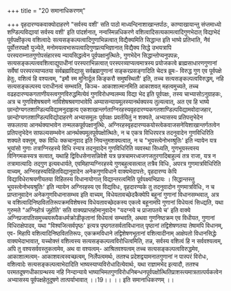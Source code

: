 +++
title = "20 समानाधिकरणम्"

+++
वृहदारण्यकवाक्योदाहरणे "सर्वस्य वशी' सति पाठो माध्यन्दिनाशाखान्तर्पाठः, काण्वाखायान्तु संप्तमाध्यो शण्डिल्पविद्यायां सर्वस्य वशी' इति पांदर्शनात्, नन्वस्मिन्नधिकरणे वशित्वादिसत्यकामत्वादिगुणभेदात् विद्याभेदं पूर्वपक्षीकृत्य वशित्वादेः सत्यसङ्कल्पत्वादिगुणाभिन्नत्वात् विद्यैक्यमिति सिद्धान्त इति भाष्ये प्रतिभाति, नैवं पूर्वोत्तरपक्षौ युज्येते, मनोमयत्वभारूपत्वादिगुणप्रत्यभिज्ञानात् विद्यैक्य सिद्धे उभयत्रापि परस्पराम्नातगुणोपसंहारस्य न्यायसिद्धत्वेन पूर्वपक्षानुत्थितेः, गुणभेदेन सिद्धान्तोप्यनुपपन्नः, सत्यसङ्कल्पत्ववशित्वाद्युपाधीनां परस्पराभिन्नत्वात् परस्परव्याप्यत्वमात्रस्य प्रयोजकत्वे ब्राह्मसाधारणगुणानां सर्वेषां परस्परव्याप्यतया सर्वब्रह्मविद्यासु सर्वब्रह्मगुणानां सङ्करप्रसङ्गादिति चेदत्र व्रूमः- विरुद्ध गुण एव पूर्वपक्षे हेतुः, वशित्वं हि वश्यत्वम्, "इमौ स्म मुनिार्दूल किङ्करौ समुषस्थितौ' इति, तच्च सत्यसङ्कल्पत्वविरुद्धम्, नहि सत्यसङ्कल्पस्य पराधीनत्वं सम्भवति, किञ्च- आकाशात्मानमिति आकाशवत् महत्वमुच्यते, तच्च वढहदारण्यकगताणीयस्त्वगुणविरुद्धमित्येवं गुणविरोधण्वलम्व्य विद्या भेद इति पूर्वपक्षः, तस्य चाभ्यासोऽनुग्राहकः, अत्र च गुणविशेषश्रवणे नाविशेषश्रवणाभावेपि अम्यासन्यायमूलस्यानर्थक्यस्य तुल्यत्वात्, अत एव हि भाष्ये छान्दोग्यगतशाण्डिल्यविद्यामनुदाहृत्य एकशाखान्तर्गताग्निरहस्यवृहदारण्यकगतशाण्डिल्पविद्यामवोदाजहार, छान्दोग्यगतशाण्डिल्पविद्योदाहरणे अभ्यासमूलः पूर्वपक्षः प्रवर्तयितुं न शक्यते, अभ्यासस्य प्रतिपत्तृभेदेन सफलतया आनर्थक्याभावेन तन्मलकपूर्वपक्षानुत्थिेः, अग्निरहस्वृहदारण्यकयोस्त्वेकवाजसनेयिशाखान्तर्गतत्वेन प्रतिपत्तृभेदेन साफल्यसम्भवेन आनर्थक्यमूलपूर्वपक्षोत्थितेः, न च एकत्र विधिरपरत्र तदनुवादेन गुणविधिरिति शक्यते वक्त्तुम्, क्क विधिः क्कचानुवाद इति नियन्तुमशक्यत्वात्, न च "भूयस्त्वेनोभय्श्रुतिः' इति न्यायेन यत्र भूयांसो गुणाः तत्राग्निरहस्ये विधि रन्यत्र तदनुवादेन गुणविधिरिति व्यवस्था सिध्यति, गुणभूयस्त्वस्य विनिगमकस्यत्र सत्वात्, यथाहि द्विविधसेनासन्निवेशे यत्र छत्रचामरध्वजगजतुरगादिबाहुल्यं तत्र राजा, यत्र न तत्रामात्यादिः तद्गुण इत्यवधार्यते, एवमिहाप्यग्निरहस्ये गुणबहुत्वसत्वात् तत्रैव विधिः, अपरत्र गुणमात्रविधिरिति वाच्यम्, अग्निरहस्यविहितविद्यानुवादेन अनेकगुणविधाने वाक्यभेदापत्तेः, वृहदारण्य केपि विद्याविधेराश्रयणीयतया विहितस्य विधानायोगात् विद्यान्तरत्वमिति पूर्वपक्ष्यभिप्रायः । सिद्धान्तस्तु भूयस्त्वेनोभयश्रुतिः' इति न्यायेन अग्निरहस्य एव विद्यविधः, वृहदारण्यके तु तदनुवादोन गुणमात्रविधिः, न च प्राप्तानुवादेन अनेकगुणविधानासम्भव इति वाच्यम्, विधेयतावच्छेदकैक्येपि बहूनां गुणानां विधानसम्भवात्, अत्र च वशित्वादिनिष्ठविततिरूपक्रमविशेषस्य विधेयतावच्छेदकस्य एकत्वे बहूनामपि गुणानां विधेयत्वं सिध्द्यति, यथा गुरुमते "अग्निहोत्रं जुहोति' सति वाक्यप्राप्तहोमानुवादेन "यदग्नये च प्राजापतये च' इति वाक्ये अग्निप्रजापतिसमुच्चयरूपैकधर्मक्रोडीकृतानां विधेयत्वं सम्भवति, अथवा गुणनिष्ठक्रम एव विधीयत, गुणानां विधिराक्षेपादव, यथा "विश्वजित्सर्वपृष्ठः' इत्यत्र पृष्ठगतसर्वताविधानात् पृष्ठानां तद्विशेषणतया तेषामपि विधानम्, एव- मिहापि वशित्वादिनिष्ठविततिरूपः, एकक्रमविधाने तद्विशेषणभूतानां वशित्वादीनाम् आक्षेपतो विधानसिद्धेः वाक्यभेदाभावात्, यच्चोक्त्तं वशित्वस्य सत्यसङ्कल्पत्वविरोधित्वमिति, तन्न, सर्वस्य वशित्वं हि न सर्ववश्यत्वम्, अपि तु वश्यसर्ववस्तुकत्वमेव, अथ वा वश्यत्वम्- आश्रितवश्यत्वम् तच्च सत्यसङ्कल्पत्वविरुद्धमेव, आकाशात्मत्वम्- आकाशवत्वस्वच्छत्वम्, निर्लेपत्वमर्थः, ततश्च प्रदेशद्वयामनातगुणानां न पास्परं विरोधः, वशित्वादेः सत्यसङ्कल्पत्वाभेदादिति भाष्यस्याप्यविरोधादित्येवार्थः, यथा राज्ञामभेद इत्यादौ, ततश्च परमतदूषणधीकाग्रन्थस्य नहि निन्दान्याये भाष्याभिमतगुणविरोधनिबन्धनपूर्वपक्षोत्थितिप्राशस्त्यमात्रतात्पर्यकत्वेन अभ्यासस्य पूर्वपक्षहेतुदूषणे तात्पर्याभावात् ।।19।। ।। इति समानाधिकरणम् ।।